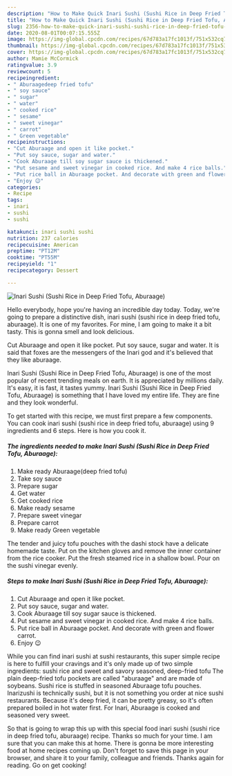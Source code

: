 ```yaml
---
description: "How to Make Quick Inari Sushi (Sushi Rice in Deep Fried Tofu, Aburaage)"
title: "How to Make Quick Inari Sushi (Sushi Rice in Deep Fried Tofu, Aburaage)"
slug: 2356-how-to-make-quick-inari-sushi-sushi-rice-in-deep-fried-tofu-aburaage
date: 2020-08-01T00:07:15.555Z
image: https://img-global.cpcdn.com/recipes/67d783a17fc1013f/751x532cq70/inari-sushi-sushi-rice-in-deep-fried-tofu-aburaage-recipe-main-photo.jpg
thumbnail: https://img-global.cpcdn.com/recipes/67d783a17fc1013f/751x532cq70/inari-sushi-sushi-rice-in-deep-fried-tofu-aburaage-recipe-main-photo.jpg
cover: https://img-global.cpcdn.com/recipes/67d783a17fc1013f/751x532cq70/inari-sushi-sushi-rice-in-deep-fried-tofu-aburaage-recipe-main-photo.jpg
author: Mamie McCormick
ratingvalue: 3.9
reviewcount: 5
recipeingredient:
- " Aburaagedeep fried tofu"
- " soy sauce"
- " sugar"
- " water"
- " cooked rice"
- " sesame"
- " sweet vinegar"
- " carrot"
- " Green vegetable"
recipeinstructions:
- "Cut Aburaage and open it like pocket."
- "Put soy sauce, sugar and water."
- "Cook Aburaage till soy sugar sauce is thickened."
- "Put sesame and sweet vinegar in cooked rice. And make 4 rice balls."
- "Put rice ball in Aburaage pocket. And decorate with green and flower carrot."
- "Enjoy 😉"
categories:
- Recipe
tags:
- inari
- sushi
- sushi

katakunci: inari sushi sushi 
nutrition: 237 calories
recipecuisine: American
preptime: "PT12M"
cooktime: "PT55M"
recipeyield: "1"
recipecategory: Dessert

---
```



![Inari Sushi (Sushi Rice in Deep Fried Tofu, Aburaage)](https://img-global.cpcdn.com/recipes/67d783a17fc1013f/751x532cq70/inari-sushi-sushi-rice-in-deep-fried-tofu-aburaage-recipe-main-photo.jpg)

Hello everybody, hope you're having an incredible day today. Today, we're going to prepare a distinctive dish, inari sushi (sushi rice in deep fried tofu, aburaage). It is one of my favorites. For mine, I am going to make it a bit tasty. This is gonna smell and look delicious.

Cut Aburaage and open it like pocket. Put soy sauce, sugar and water. It is said that foxes are the messengers of the Inari god and it&#39;s believed that they like aburaage.

Inari Sushi (Sushi Rice in Deep Fried Tofu, Aburaage) is one of the most popular of recent trending meals on earth. It is appreciated by millions daily. It's easy, it is fast, it tastes yummy. Inari Sushi (Sushi Rice in Deep Fried Tofu, Aburaage) is something that I have loved my entire life. They are fine and they look wonderful.


To get started with this recipe, we must first prepare a few components. You can cook inari sushi (sushi rice in deep fried tofu, aburaage) using 9 ingredients and 6 steps. Here is how you cook it.

<!--inarticleads1-->

##### The ingredients needed to make Inari Sushi (Sushi Rice in Deep Fried Tofu, Aburaage):

1. Make ready  Aburaage(deep fried tofu)
1. Take  soy sauce
1. Prepare  sugar
1. Get  water
1. Get  cooked rice
1. Make ready  sesame
1. Prepare  sweet vinegar
1. Prepare  carrot
1. Make ready  Green vegetable


The tender and juicy tofu pouches with the dashi stock have a delicate homemade taste. Put on the kitchen gloves and remove the inner container from the rice cooker. Put the fresh steamed rice in a shallow bowl. Pour on the sushi vinegar evenly. 

<!--inarticleads2-->

##### Steps to make Inari Sushi (Sushi Rice in Deep Fried Tofu, Aburaage):

1. Cut Aburaage and open it like pocket.
1. Put soy sauce, sugar and water.
1. Cook Aburaage till soy sugar sauce is thickened.
1. Put sesame and sweet vinegar in cooked rice. And make 4 rice balls.
1. Put rice ball in Aburaage pocket. And decorate with green and flower carrot.
1. Enjoy 😉


While you can find inari sushi at sushi restaurants, this super simple recipe is here to fulfill your cravings and it&#39;s only made up of two simple ingredients: sushi rice and sweet and savory seasoned, deep-fried tofu The plain deep-fried tofu pockets are called &#34;aburaage&#34; and are made of soybeans. Sushi rice is stuffed in seasoned Aburaage tofu pouches. Inarizushi is technically sushi, but it is not something you order at nice sushi restaurants. Because it&#39;s deep fried, it can be pretty greasy, so it&#39;s often prepared boiled in hot water first. For Inari, Aburaage is cooked and seasoned very sweet. 

So that is going to wrap this up with this special food inari sushi (sushi rice in deep fried tofu, aburaage) recipe. Thanks so much for your time. I am sure that you can make this at home. There is gonna be more interesting food at home recipes coming up. Don't forget to save this page in your browser, and share it to your family, colleague and friends. Thanks again for reading. Go on get cooking!
